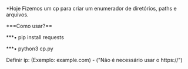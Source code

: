 *Hoje Fizemos um cp para criar um enumerador de diretórios, paths e arquivos.

*==Como usar?==

***•  pip install requests

***•  python3 cp.py

Definir ip: (Exemplo: example.com) - ("Não é necessário usar o https://")


